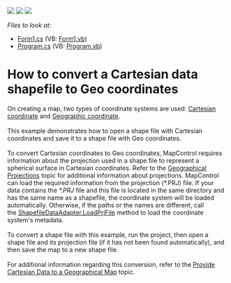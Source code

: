 <!-- default badges list -->
![](https://img.shields.io/endpoint?url=https://codecentral.devexpress.com/api/v1/VersionRange/128576249/16.1.4%2B)
[![](https://img.shields.io/badge/Open_in_DevExpress_Support_Center-FF7200?style=flat-square&logo=DevExpress&logoColor=white)](https://supportcenter.devexpress.com/ticket/details/T543574)
[![](https://img.shields.io/badge/📖_How_to_use_DevExpress_Examples-e9f6fc?style=flat-square)](https://docs.devexpress.com/GeneralInformation/403183)
<!-- default badges end -->
<!-- default file list -->
*Files to look at*:

* [Form1.cs](./CS/MapSample/Form1.cs) (VB: [Form1.vb](./VB/MapSample/Form1.vb))
* [Program.cs](./CS/MapSample/Program.cs) (VB: [Program.vb](./VB/MapSample/Program.vb))
<!-- default file list end -->
# How to convert a Cartesian data shapefile to Geo coordinates 


<p>On creating a map, two types of coordinate systems are used: <a href="http://en.wikipedia.org/wiki/Cartesian_coordinate_system">Cartesian coordinate</a> and <a href="http://en.wikipedia.org/wiki/Geographic_coordinate_system">Geographic coordinate</a>. <br><br>This example demonstrates how to open a shape file with Cartesian coordinates and save it to a shape file with Geo coordinates.<br><br>To convert Cartesian coordinates to Geo coordinates, MapControl requires information about the projection used in a shape file to represent a spherical surface in Cartesian coordinates. Refer to the <a href="https://documentation.devexpress.com/WindowsForms/15079/Controls-and-Libraries/Map-Control/Coordinate-Systems/Geographical-Projections">Geographical Projections</a> topic for additional information about projections. MapControl can load the required information from the projection (*.PRJ) file. If your data contains the <em>*.PRJ</em> file and this file is located in the same directory and has the same name as a shapefile, the coordinate system will be loaded automatically. Otherwise, if the paths or the names are different, call the <a href="https://documentation.devexpress.com/WindowsForms/DevExpress.XtraMap.ShapefileDataAdapter.LoadPrjFile.overloads">ShapefileDataAdapter.LoadPrjFile</a> method to load the coordinate system's metadata.<br><br>To convert a shape file with this example, run the project, then open a shape file and its projection file (if it has not been found automatically), and then save the map to a new shape file.<br><br>For additional information regarding this conversion, refer to the <a href="https://documentation.devexpress.com/WindowsForms/18181/Controls-and-Libraries/Map-Control/Coordinate-Systems/Provide-Cartesian-Data-to-a-Geographical-Map">Provide Cartesian Data to a Geographical Map</a> topic.</p>

<br/>


